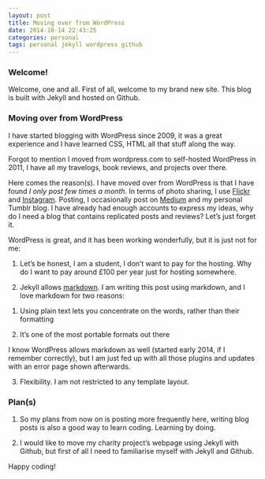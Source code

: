 ```yaml
---
layout: post
title: Moving over from WordPress
date: 2014-10-14 22:43:25
categories: personal
tags: personal jekyll wordpress github
---
```

### Welcome!
Welcome, one and all.
First of all, welcome to my brand new site. This blog is built with Jekyll and hosted on Github. 

### Moving over from WordPress
I have started blogging with WordPress since 2009, it was a great experience and I have learned CSS, HTML all that stuff along the way. 

Forgot to mention I moved from wordpress.com to self-hosted WordPress in 2011, I have all my travelogs, book reviews, and projects over there. 

Here comes the reason(s). I have moved over from WordPress is that I have found *I only post few times a month*. In terms of photo sharing, I use [Flickr](flickr.com/photos/splendorevision/) and [Instagram](instagram.com/taylorhxu). Posting, I occasionally post on [Medium](medium.com/@taylorhxu) and my personal Tumblr blog. I have already had enough accounts to express my ideas, why do I need a blog that contains replicated posts and reviews? Let’s just forget it.

WordPress is great, and it has been working wonderfully, but it is just not for me:

1. Let’s be honest, I am a student, I don’t want to pay for the hosting. Why do I want to pay around £100 per year just for hosting somewhere.

2. Jekyll allows [markdown](https://medium.com/@taylorhxu/markdown-for-dummies-a24e982b8e85). I am writing this post using markdown, and I love markdown for two reasons:

1) Using plain text lets you concentrate on the words, rather than their formatting

2) It’s one of the most portable formats out there

I know WordPress allows markdown as well (started early 2014, if I remember correctly), but I am just fed up with all those plugins and updates with an error page shown afterwards.

3. Flexibility. I am not restricted to any template layout.

### Plan(s)
1. So my plans from now on is posting more frequently here, writing blog posts is also a good way to learn coding. Learning by doing.

2. I would like to move my charity project’s webpage using Jekyll with Github, but first of all I need to familiarise myself with Jekyll and Github.

Happy coding!


